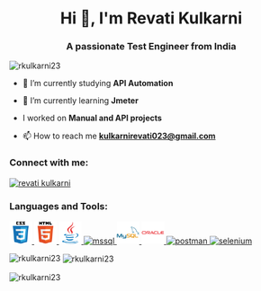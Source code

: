 <h1 align="center">Hi 👋, I'm Revati Kulkarni</h1>
<h3 align="center">A passionate Test Engineer from India</h3>

<p align="left"> <img src="https://komarev.com/ghpvc/?username=rkulkarni23&label=Profile%20views&color=0e75b6&style=flat" alt="rkulkarni23" /> </p>

- 🔭 I’m currently studying **API Automation**

- 🌱 I’m currently learning **Jmeter**

- I worked on **Manual and API projects**

- 📫 How to reach me **kulkarnirevati023@gmail.com**

<h3 align="left">Connect with me:</h3>
<p align="left">
<a href="https://linkedin.com/in/revati kulkarni" target="blank"><img align="center" src="https://raw.githubusercontent.com/rahuldkjain/github-profile-readme-generator/master/src/images/icons/Social/linked-in-alt.svg" alt="revati kulkarni" height="30" width="40" /></a>
</p>

<h3 align="left">Languages and Tools:</h3>
<p align="left"> <a href="https://www.w3schools.com/css/" target="_blank" rel="noreferrer"> <img src="https://raw.githubusercontent.com/devicons/devicon/master/icons/css3/css3-original-wordmark.svg" alt="css3" width="40" height="40"/> </a> <a href="https://www.w3.org/html/" target="_blank" rel="noreferrer"> <img src="https://raw.githubusercontent.com/devicons/devicon/master/icons/html5/html5-original-wordmark.svg" alt="html5" width="40" height="40"/> </a> <a href="https://www.java.com" target="_blank" rel="noreferrer"> <img src="https://raw.githubusercontent.com/devicons/devicon/master/icons/java/java-original.svg" alt="java" width="40" height="40"/> </a> <a href="https://www.microsoft.com/en-us/sql-server" target="_blank" rel="noreferrer"> <img src="https://www.svgrepo.com/show/303229/microsoft-sql-server-logo.svg" alt="mssql" width="40" height="40"/> </a> <a href="https://www.mysql.com/" target="_blank" rel="noreferrer"> <img src="https://raw.githubusercontent.com/devicons/devicon/master/icons/mysql/mysql-original-wordmark.svg" alt="mysql" width="40" height="40"/> </a> <a href="https://www.oracle.com/" target="_blank" rel="noreferrer"> <img src="https://raw.githubusercontent.com/devicons/devicon/master/icons/oracle/oracle-original.svg" alt="oracle" width="40" height="40"/> </a> <a href="https://postman.com" target="_blank" rel="noreferrer"> <img src="https://www.vectorlogo.zone/logos/getpostman/getpostman-icon.svg" alt="postman" width="40" height="40"/> </a> <a href="https://www.selenium.dev" target="_blank" rel="noreferrer"> <img src="https://raw.githubusercontent.com/detain/svg-logos/780f25886640cef088af994181646db2f6b1a3f8/svg/selenium-logo.svg" alt="selenium" width="40" height="40"/> </a> </p>

<p><img align="left" src="https://github-readme-stats.vercel.app/api/top-langs?username=rkulkarni23&show_icons=true&locale=en&layout=compact" alt="rkulkarni23" /></p>

<p>&nbsp;<img align="center" src="https://github-readme-stats.vercel.app/api?username=rkulkarni23&show_icons=true&locale=en" alt="rkulkarni23" /></p>

<p><img align="center" src="https://github-readme-streak-stats.herokuapp.com/?user=rkulkarni23&" alt="rkulkarni23" /></p>
